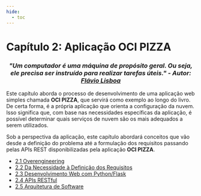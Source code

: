 ```yaml
---
hide:
  - toc
---
```


# Capítulo 2: Aplicação OCI PIZZA

<h3 style="text-align: center; font-style: italic;">
"Um computador é uma máquina de propósito geral. Ou seja, ele precisa ser instruído para realizar tarefas úteis." - Autor: <a href="https://www.linkedin.com/in/flaviogomeslisboa/" target="_blank">Flávio Lisboa</a>
</h3>

Este capítulo aborda o processo de desenvolvimento de uma aplicação web simples chamada **OCI PIZZA**, que servirá como exemplo ao longo do livro. De certa forma, é a própria aplicação que orienta a configuração da nuvem. Isso significa que, com base nas necessidades específicas da aplicação, é possível determinar quais serviços de nuvem são os mais adequados a serem utilizados.

Sob a perspectiva da aplicação, este capítulo abordará conceitos que vão desde a definição do problema até a formulação dos requisitos passando pelas APIs REST disponibilizadas pela aplicação **OCI PIZZA**.

- [2.1 Overengineering](./overengineering.md)
- [2.2 Da Necessidade à Definição dos Requisitos](./da-necessidade-a-definicao-dos-requisitos.md)
- [2.3 Desenvolvimento Web com Python/Flask](./desenvolvimento-web-com-python-flask.md)
- [2.4 APIs RESTful](./apis-restful.md)
- [2.5 Arquitetura de Software](./arquitetura-de-software.md)